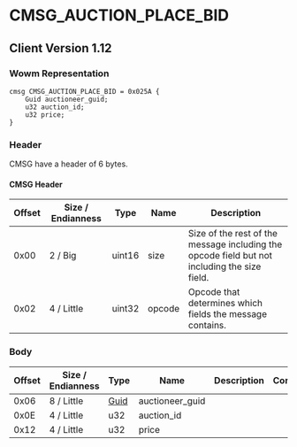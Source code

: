 # CMSG_AUCTION_PLACE_BID

## Client Version 1.12

### Wowm Representation
```rust,ignore
cmsg CMSG_AUCTION_PLACE_BID = 0x025A {
    Guid auctioneer_guid;
    u32 auction_id;
    u32 price;
}
```
### Header

CMSG have a header of 6 bytes.

#### CMSG Header

| Offset | Size / Endianness | Type   | Name   | Description |
| ------ | ----------------- | ------ | ------ | ----------- |
| 0x00   | 2 / Big           | uint16 | size   | Size of the rest of the message including the opcode field but not including the size field.|
| 0x02   | 4 / Little        | uint32 | opcode | Opcode that determines which fields the message contains.|

### Body

| Offset | Size / Endianness | Type | Name | Description | Comment |
| ------ | ----------------- | ---- | ---- | ----------- | ------- |
| 0x06 | 8 / Little | [Guid](../spec/packed-guid.md) | auctioneer_guid |  |  |
| 0x0E | 4 / Little | u32 | auction_id |  |  |
| 0x12 | 4 / Little | u32 | price |  |  |

